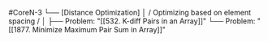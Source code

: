 #CoreN-3
└── [Distance Optimization]
    │   / Optimizing based on element spacing /
    │
    ├── Problem: "[[532. K-diff Pairs in an Array]]"
    └── Problem: "[[1877. Minimize Maximum Pair Sum in Array]]"